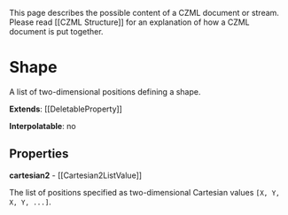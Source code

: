 This page describes the possible content of a CZML document or stream. Please read [[CZML Structure]] for an explanation of how a CZML document is put together.

# Shape

A list of two-dimensional positions defining a shape.

**Extends**: [[DeletableProperty]]

**Interpolatable**: no

## Properties

**cartesian2** - [[Cartesian2ListValue]]

The list of positions specified as two-dimensional Cartesian values `[X, Y, X, Y, ...]`.



